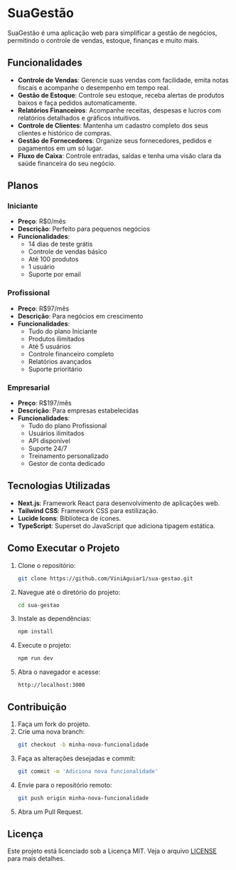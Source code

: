 # SuaGestão

SuaGestão é uma aplicação web para simplificar a gestão de negócios, permitindo o controle de vendas, estoque, finanças e muito mais.

## Funcionalidades

- **Controle de Vendas**: Gerencie suas vendas com facilidade, emita notas fiscais e acompanhe o desempenho em tempo real.
- **Gestão de Estoque**: Controle seu estoque, receba alertas de produtos baixos e faça pedidos automaticamente.
- **Relatórios Financeiros**: Acompanhe receitas, despesas e lucros com relatórios detalhados e gráficos intuitivos.
- **Controle de Clientes**: Mantenha um cadastro completo dos seus clientes e histórico de compras.
- **Gestão de Fornecedores**: Organize seus fornecedores, pedidos e pagamentos em um só lugar.
- **Fluxo de Caixa**: Controle entradas, saídas e tenha uma visão clara da saúde financeira do seu negócio.

## Planos

### Iniciante
- **Preço**: R$0/mês
- **Descrição**: Perfeito para pequenos negócios
- **Funcionalidades**:
  - 14 dias de teste grátis
  - Controle de vendas básico
  - Até 100 produtos
  - 1 usuário
  - Suporte por email

### Profissional
- **Preço**: R$97/mês
- **Descrição**: Para negócios em crescimento
- **Funcionalidades**:
  - Tudo do plano Iniciante
  - Produtos ilimitados
  - Até 5 usuários
  - Controle financeiro completo
  - Relatórios avançados
  - Suporte prioritário

### Empresarial
- **Preço**: R$197/mês
- **Descrição**: Para empresas estabelecidas
- **Funcionalidades**:
  - Tudo do plano Profissional
  - Usuários ilimitados
  - API disponível
  - Suporte 24/7
  - Treinamento personalizado
  - Gestor de conta dedicado

## Tecnologias Utilizadas

- **Next.js**: Framework React para desenvolvimento de aplicações web.
- **Tailwind CSS**: Framework CSS para estilização.
- **Lucide Icons**: Biblioteca de ícones.
- **TypeScript**: Superset do JavaScript que adiciona tipagem estática.

## Como Executar o Projeto

1. Clone o repositório:
   ```bash
   git clone https://github.com/ViniAguiar1/sua-gestao.git
   ```
2. Navegue até o diretório do projeto:
   ```bash
   cd sua-gestao
   ```
3. Instale as dependências:
   ```bash
   npm install
   ```
4. Execute o projeto:
   ```bash
   npm run dev
   ```
5. Abra o navegador e acesse:
   ```
   http://localhost:3000
   ```

## Contribuição

1. Faça um fork do projeto.
2. Crie uma nova branch:
   ```bash
   git checkout -b minha-nova-funcionalidade
   ```
3. Faça as alterações desejadas e commit:
   ```bash
   git commit -m 'Adiciona nova funcionalidade'
   ```
4. Envie para o repositório remoto:
   ```bash
   git push origin minha-nova-funcionalidade
   ```
5. Abra um Pull Request.

## Licença

Este projeto está licenciado sob a Licença MIT. Veja o arquivo [LICENSE](LICENSE) para mais detalhes.
